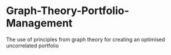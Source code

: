 # Graph-Theory-Portfolio-Management
The use of principles from graph theory for creating an optimised uncorrelated portfolio
